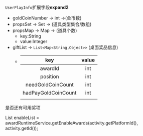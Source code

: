 `UserPlayInfo`扩展字段**expand2**

+ goldCoinNumber  -> int    ->(金币数)
+ propsSet  -> Set -> (道具类型集合/数组)
+ propsMap -> Map -> (道具个数)
  + key:String
  + value:Integer
+ giftList -> `List<Map<String,Object>>` (桌面奖品信息)
  + |         key         | value |
    | :-----------------: | :---: |
    |       awardId       |  int  |
    |      position       |  int  |
    |  needGoldCoinCount  |  int  |
    | hadPayGoldCoinCount |  int  |
    |                     |       |



是否还有可用奖项

List<Integer> enableList = awardRuntimeService.getEnableAwards(activity.getPlatformId(), activity.getId());



